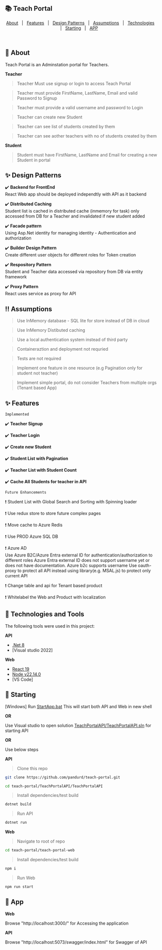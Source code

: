 

## :books: Teach Portal ##

<p align="center">
  <a href="#dart-about">About</a> &#xa0; | &#xa0; 
  <a href="#sparkles-features">Features</a> &#xa0; | &#xa0;
  <a href="#sparkles-design-patterns">Design Patterns</a> &#xa0; | &#xa0;
  <a href="#bangbang-assumptions">Assumptions</a> &#xa0; | &#xa0;
  <a href="#rocket-technologies-and-tools">Technologies</a> &#xa0; | &#xa0;
  <a href="#running-starting">Starting</a> &#xa0; | &#xa0;
  <a href="#checkered_flag-app">APP</a> &#xa0;  &#xa0;
</p>

<br>

## :dart: About ##

Teach Portal is an Adminstation portal for Teachers.

**Teacher**
> Teacher Must use signup or login to access Teach Portal

> Teacher must provide FirstName, LastName, Email and valid Password to Signup

> Teacher must provide a valid username and password to Login

> Teacher can create new Student

> Teacher can see list of students created by them

> Teacher can see aother teachers with no of students created by them

**Student**
> Student must have FirstName, LastName and Email for creating a new Student in portal


## :sparkles: Design Patterns ##

:heavy_check_mark: **Backend for FrontEnd** \
React Web app should be deployed independtly with API as it backend

:heavy_check_mark: **Distributed Caching** \
Student list is cached in distributed cache (inmemory for task) only accessed from DB for a Teacher and invalidated if new student added

:heavy_check_mark: **Facade pattern** \
Using Asp.Net identity for managing identity - Authentication and authorization

:heavy_check_mark: **Builder Design Pattern** \
Create different user objects for different roles for Token creation

:heavy_check_mark: **Respository Pattern** \
Student and Teacher data accessed via repository from DB via entity framework

:heavy_check_mark: **Proxy Pattern** \
React uses service as proxy for API

## :bangbang: Assumptions ##

> Use InMemory database - SQL lite for store instead of DB in cloud

> Use InMemory Distibuted caching

> Use a local authentication system instead of third party

> Containeraztion and deployment not requried

> Tests are not required

> Implement one feature in one resource (e.g Pagination only for student not teacher)

> Implement simple portal, do not consider Teachers from multiple orgs (Tenant based App)

## :sparkles: Features ##

`Implemented`

:heavy_check_mark: **Teacher Signup** 

:heavy_check_mark: **Teacher Login** 

:heavy_check_mark: **Create new Student** 

:heavy_check_mark: **Student List with Pagination** 

:heavy_check_mark: **Teacher List with Student Count** 

:heavy_check_mark: **Cache All Students for teacher in API** 

`Future Enhancements`

:heavy_exclamation_mark: Student List with Global Search and Sorting with Spinning loader 

:heavy_exclamation_mark: Use redux store to store future complex pages 

:heavy_exclamation_mark: Move cache to Azure Redis 

:heavy_exclamation_mark: Use PROD Azure SQL DB 

:heavy_exclamation_mark: Azure AD \
Use Azure B2C/Azure Entra external ID for authentication/authorization to different roles
Azure Entra external ID does not support username yet or does not have documentation.
Azure b2c supports username
Use oauth-proxy to protect all API instead using library(e.g. MSAL.js) to protect only current API

:heavy_exclamation_mark: Change table and api for Tenant based product

:heavy_exclamation_mark: Whitelabel the Web and Product with localization

## :rocket: Technologies and Tools ##

The following tools were used in this project:

**API**
- [.Net 8](https://dotnet.microsoft.com/en-us/download/dotnet/8.0)
- [Visual studio 2022]

**Web**
- [React 19](https://react.dev/blog/2024/12/05/react-19)
- [Node v22.14.0](https://nodejs.org/en/download)
- [VS Code]


## :running: Starting ##

[Windows]
Run [StartApp.bat](https://github.com/pandurd/teach-portal/blob/main/StartApp.bat)
This will start both API and Web in new shell

**OR**

Use Visual studio to open solution [TeachPortalAPI/TeachPortalAPI.sln](https://github.com/pandurd/teach-portal/blob/main/TeachPortalAPI/TeachPortalAPI.sln) for starting API

**OR**

Use below steps

**API**

> Clone this repo
```bash
git clone https://github.com/pandurd/teach-portal.git
```

```bash
cd teach-portal/TeachPortalAPI/TeachPortalAPI
```

> Install dependencies/test build
```bash
dotnet build
```

> Run API
```bash
dotnet run
```


**Web**

> Navigate to root of repo

```bash
cd teach-portal/teach-portal-web
```

> Install dependencies/test build
```bash
npm i
```

> Run Web
```bash
npm run start
```

## :checkered_flag: App ##

**Web**

Browse "http://localhost:3000/" for Accessing the application

**API**

Browse "http://localhost:5073/swagger/index.html" for Swagger of API



